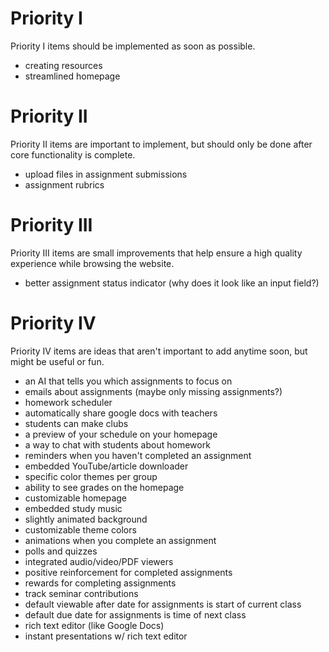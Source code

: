 # Priority I

Priority I items should be implemented as soon as possible.

- creating resources
- streamlined homepage

# Priority II

Priority II items are important to implement, but should only be done after core
functionality is complete.

- upload files in assignment submissions
- assignment rubrics

# Priority III

Priority III items are small improvements that help ensure a high quality
experience while browsing the website.

- better assignment status indicator (why does it look like an input field?)

# Priority IV

Priority IV items are ideas that aren't important to add anytime soon, but might
be useful or fun.

- an AI that tells you which assignments to focus on
- emails about assignments (maybe only missing assignments?)
- homework scheduler
- automatically share google docs with teachers
- students can make clubs
- a preview of your schedule on your homepage
- a way to chat with students about homework
- reminders when you haven't completed an assignment
- embedded YouTube/article downloader
- specific color themes per group
- ability to see grades on the homepage
- customizable homepage
- embedded study music
- slightly animated background
- customizable theme colors
- animations when you complete an assignment
- polls and quizzes
- integrated audio/video/PDF viewers
- positive reinforcement for completed assignments
- rewards for completing assignments
- track seminar contributions
- default viewable after date for assignments is start of current class
- default due date for assignments is time of next class
- rich text editor (like Google Docs)
- instant presentations w/ rich text editor
